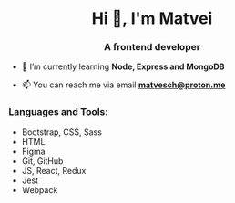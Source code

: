 <h1 align="center">Hi 👋, I'm Matvei</h1>
<h3 align="center">A frontend developer</h3>

- 🌱 I’m currently learning **Node, Express and MongoDB**

- 📫 You can reach me via email **matvesch@proton.me**

<h3 align="left">Languages and Tools:</h3>
<ul>
  <li>Bootstrap, CSS, Sass</li>
  <li>HTML</li>
  <li>Figma</li>
  <li>Git, GitHub</li>
  <li>JS, React, Redux</li>
  <li>Jest</li>
  <li>Webpack</li>
</ul>
